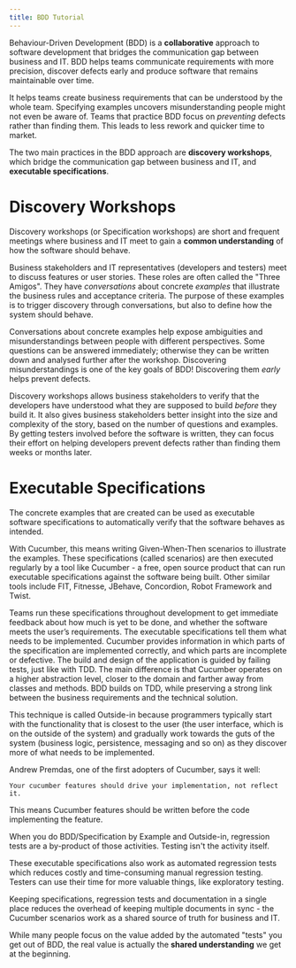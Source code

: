 ```yaml
---
title: BDD Tutorial
---
```

Behaviour-Driven Development (BDD) is a **collaborative** approach to software development that bridges the communication gap between business and IT. BDD helps teams communicate requirements with more precision, discover defects early and produce software that remains maintainable over time.

It helps teams create business requirements that can be understood by the whole team. Specifying examples uncovers misunderstanding people might not even be aware of. Teams that practice BDD focus on *preventing* defects rather than finding them. This leads to less rework and quicker time to market.

The two main practices in the BDD approach are **discovery workshops**, which bridge the communication gap between business and IT, and **executable specifications**.

# Discovery Workshops

Discovery workshops (or Specification workshops) are short and frequent meetings where business and IT meet to gain a **common understanding** of how the software should behave.

Business stakeholders and IT representatives (developers and testers) meet to discuss features or user stories. These roles are often called the "Three Amigos".
They have *conversations* about concrete *examples* that illustrate the business rules and acceptance criteria. The purpose of these examples is to trigger discovery through conversations, but also to define how the system should behave.

Conversations about concrete examples help expose ambiguities and misunderstandings between people with different perspectives. Some questions can be answered immediately; otherwise they can be written down and analysed further after the workshop. Discovering misunderstandings is one of the key goals of BDD! Discovering them *early* helps prevent defects.

Discovery workshops allows business stakeholders to verify that the developers have understood what they are supposed to build *before* they build it. It also gives business stakeholders better insight into the size and complexity of the story, based on the number of questions and examples. By getting testers involved before the software is written, they can focus their effort on helping developers prevent defects rather than finding them weeks or months later.

# Executable Specifications

The concrete examples that are created can be used as executable software specifications to automatically verify that the software behaves as intended.

With Cucumber, this means writing Given-When-Then scenarios to illustrate the examples.
These specifications (called scenarios) are then executed regularly by a tool like Cucumber - a free, open source product that can run executable specifications against the software being built. Other similar tools include FIT, Fitnesse, JBehave, Concordion, Robot Framework and Twist.

Teams run these specifications throughout development to get immediate feedback about how much is yet to be done, and whether the software meets the user’s requirements. The executable specifications tell them what needs to be implemented. Cucumber provides information in which parts of the specification are implemented correctly, and which parts are incomplete or defective. The build and design of the application is guided by failing tests, just like with TDD. The main difference is that Cucumber operates on a higher abstraction level, closer to the domain and farther away from classes and methods. BDD builds on TDD, while preserving a strong link between the business requirements and the technical solution.

This technique is called Outside-in because programmers typically start with the functionality that is closest to the user (the user interface, which is on the outside of the system) and gradually work towards the guts of the system (business logic, persistence, messaging and so on) as they discover more of what needs to be implemented.

Andrew Premdas, one of the first adopters of Cucumber, says it well:

    Your cucumber features should drive your implementation, not reflect it.

This means Cucumber features should be written before the code implementing the feature.

When you do BDD/Specification by Example and Outside-in, regression tests are a by-product of those activities. Testing isn't the activity itself.

These executable specifications also work as automated regression tests which reduces costly and time-consuming manual regression testing. Testers can use their time for more valuable things, like exploratory testing.

Keeping specifications, regression tests and documentation in a single place reduces the overhead of keeping multiple documents in sync - the Cucumber scenarios work as a shared source of truth for business and IT.

While many people focus on the value added by the automated "tests" you get out of BDD, the real value is actually the **shared understanding** we get at the beginning.